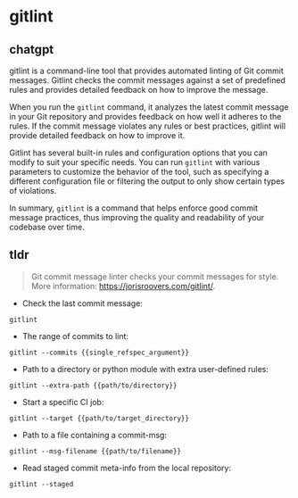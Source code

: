 # gitlint 
## chatgpt 
gitlint is a command-line tool that provides automated linting of Git commit messages. Gitlint checks the commit messages against a set of predefined rules and provides detailed feedback on how to improve the message.

When you run the `gitlint` command, it analyzes the latest commit message in your Git repository and provides feedback on how well it adheres to the rules. If the commit message violates any rules or best practices, gitlint will provide detailed feedback on how to improve it.

Gitlint has several built-in rules and configuration options that you can modify to suit your specific needs. You can run `gitlint` with various parameters to customize the behavior of the tool, such as specifying a different configuration file or filtering the output to only show certain types of violations.

In summary, `gitlint` is a command that helps enforce good commit message practices, thus improving the quality and readability of your codebase over time. 

## tldr 
 
> Git commit message linter checks your commit messages for style.
> More information: <https://jorisroovers.com/gitlint/>.

- Check the last commit message:

`gitlint`

- The range of commits to lint:

`gitlint --commits {{single_refspec_argument}}`

- Path to a directory or python module with extra user-defined rules:

`gitlint --extra-path {{path/to/directory}}`

- Start a specific CI job:

`gitlint --target {{path/to/target_directory}}`

- Path to a file containing a commit-msg:

`gitlint --msg-filename {{path/to/filename}}`

- Read staged commit meta-info from the local repository:

`gitlint --staged`
